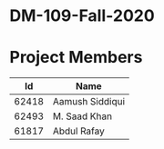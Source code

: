 # DM-109-Fall-2020

# Project Members


| Id  | Name |
| ------------- | ------------- |
| 62418  | Aamush Siddiqui |
| 62493  | M. Saad Khan |
| 61817  | Abdul Rafay |

